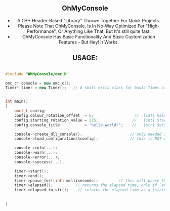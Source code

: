 <div align="center">

## OhMyConsole

* A C++ Header-Based "Library" Thrown Together For Quick Projects.
* Please Note That OhMyConsole, Is In No-Way Optimized For "High-Performance", Or Anything Like That, But It's still quite fast.
* OhMyConsole Has Basic Functionality And Basic Customization Features - But Hey! It Works.

## USAGE:

</div>

```cpp

#include "OhMyConsole/omc.h"

omc_c* console = new omc_c();
Timer* timer = new Timer();   // A small extra class for basic Timer utility functions, built into OMC. 


int main()
{
    omcf_t config;
    config.colour_rotation_offset  = 6;                  //  [int] Value to apply to each rotation
    config.starting_rotation_value = 225;               //   [int] Starting value of the rotation [int]/360.
    config.console_title           = "hello world!";    //   [str] Sets the console title.

    console->create_dll_console();                     // only needed if you're inside of a DLL.
    console->load_configuration(&config);              // this is NOT required, however if not called, it will use the default options.

    console->info(...);
    console->warn(...);
    console->error(...);
    console->success(...);

    timer->start();
    timer->end();
    timer->pause_for([int] milliseconds);         // this will pause the current thread for [int] ms.
    timer->elapsed();          // returns the elapsed time, only if `end()` was called.
    timer->elapsed_to_str();    // returns the elapsed time as a [string]
    

} 
```
